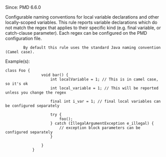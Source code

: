 Since: PMD 6.6.0

Configurable naming conventions for local variable declarations and other locally-scoped
            variables. This rule reports variable declarations which do not match the regex that applies to their
            specific kind (e.g. final variable, or catch-clause parameter). Each regex can be configured on the PMD configuration file.

            By default this rule uses the standard Java naming convention (Camel case).

Example(s):
```
class Foo {
                void bar() {
                    int localVariable = 1; // This is in camel case, so it's ok
                    int local_variable = 1; // This will be reported unless you change the regex

                    final int i_var = 1; // final local variables can be configured separately

                    try {
                        foo();
                    } catch (IllegalArgumentException e_illegal) {
                        // exception block parameters can be configured separately
                    }

                }
            }
```
